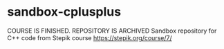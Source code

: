 # sandbox-cplusplus

COURSE IS FINISHED. REPOSITORY IS ARCHIVED
Sandbox repository for C++ code from Stepik course https://stepik.org/course/7/
